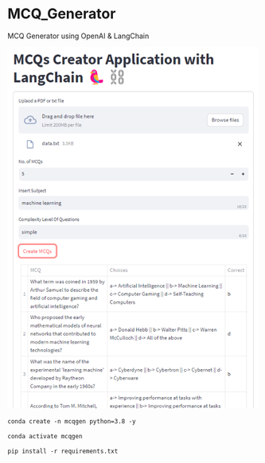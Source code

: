# MCQ_Generator
MCQ Generator using OpenAI &amp; LangChain


![alt text](https://github.com/sMathujan/MCQ_Generator/blob/main/MCQ_Generator_App.png?raw=true)


``` 
conda create -n mcqgen python=3.8 -y 
``` 


``` 
conda activate mcqgen
```


```
pip install -r requirements.txt
```




